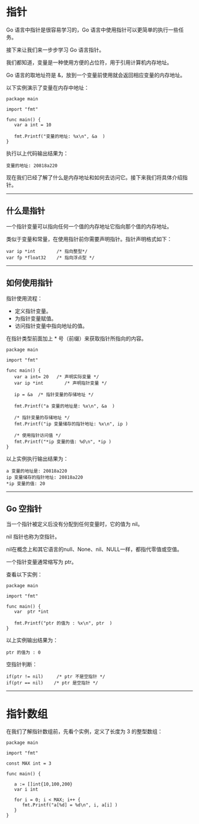 # 指针

Go 语言中指针是很容易学习的，Go 语言中使用指针可以更简单的执行一些任务。

接下来让我们来一步步学习 Go 语言指针。

我们都知道，变量是一种使用方便的占位符，用于引用计算机内存地址。

Go 语言的取地址符是 &，放到一个变量前使用就会返回相应变量的内存地址。

以下实例演示了变量在内存中地址：



```golang
package main

import "fmt"

func main() {
   var a int = 10   

   fmt.Printf("变量的地址: %x\n", &a  )
}
```



执行以上代码输出结果为：

```golang
变量的地址: 20818a220
```

现在我们已经了解了什么是内存地址和如何去访问它。接下来我们将具体介绍指针。

---

## 什么是指针

一个指针变量可以指向任何一个值的内存地址它指向那个值的内存地址。

类似于变量和常量，在使用指针前你需要声明指针。指针声明格式如下：

```golang
var ip *int        /* 指向整型*/
var fp *float32    /* 指向浮点型 */
```

---

## 如何使用指针

指针使用流程：

* 定义指针变量。
* 为指针变量赋值。
* 访问指针变量中指向地址的值。

在指针类型前面加上 \* 号（前缀）来获取指针所指向的内容。



```golang
package main

import "fmt"

func main() {
   var a int= 20   /* 声明实际变量 */
   var ip *int        /* 声明指针变量 */

   ip = &a  /* 指针变量的存储地址 */

   fmt.Printf("a 变量的地址是: %x\n", &a  )

   /* 指针变量的存储地址 */
   fmt.Printf("ip 变量储存的指针地址: %x\n", ip )

   /* 使用指针访问值 */
   fmt.Printf("*ip 变量的值: %d\n", *ip )
}
```

以上实例执行输出结果为：

```golang
a 变量的地址是: 20818a220
ip 变量储存的指针地址: 20818a220
*ip 变量的值: 20
```

---

## Go 空指针

当一个指针被定义后没有分配到任何变量时，它的值为 nil。

nil 指针也称为空指针。

nil在概念上和其它语言的null、None、nil、NULL一样，都指代零值或空值。

一个指针变量通常缩写为 ptr。

查看以下实例：

```golang
package main

import "fmt"

func main() {
   var  ptr *int

   fmt.Printf("ptr 的值为 : %x\n", ptr  )
}
```



以上实例输出结果为：

```golang
ptr 的值为 : 0
```

空指针判断：

```golang
if(ptr != nil)     /* ptr 不是空指针 */
if(ptr == nil)    /* ptr 是空指针 */
```

---

# 指针数组

在我们了解指针数组前，先看个实例，定义了长度为 3 的整型数组：

```golang
package main

import "fmt"

const MAX int = 3

func main() {

   a := []int{10,100,200}
   var i int

   for i = 0; i < MAX; i++ {
      fmt.Printf("a[%d] = %d\n", i, a[i] )
   }
}

```



